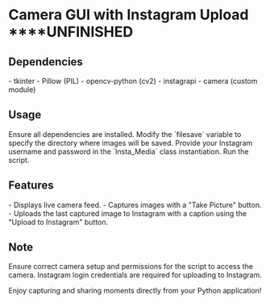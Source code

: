 <h1>Camera GUI with Instagram Upload ****UNFINISHED</h1>

<h2>Dependencies</h2>
- tkinter
- Pillow (PIL)
- opencv-python (cv2)
- instagrapi
- camera (custom module)

<h2>Usage</h2>
Ensure all dependencies are installed.
Modify the `filesave` variable to specify the directory where images will be saved.
Provide your Instagram username and password in the `Insta_Media` class instantiation.
Run the script.

<h2>Features</h2>
- Displays live camera feed.
- Captures images with a "Take Picture" button.
- Uploads the last captured image to Instagram with a caption using the "Upload to Instagram" button.

<h2>Note</h2>
Ensure correct camera setup and permissions for the script to access the camera.
Instagram login credentials are required for uploading to Instagram.

Enjoy capturing and sharing moments directly from your Python application!
